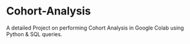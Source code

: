 # Cohort-Analysis
A detailed Project on performing Cohort Analysis in Google Colab using Python &amp; SQL queries.

